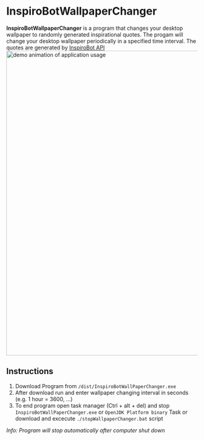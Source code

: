 # InspiroBotWallpaperChanger
**InspiroBotWallpaperChanger** is a program that changes your desktop wallpaper to randomly generated inspirational quotes.
The progam will change your desktop wallpaper periodically in a specified time interval. The quotes are generated by [InspiroBot API](https://inspirobot.me/)
<img src="https://raw.githubusercontent.com/bkuermayr/InspiroBotWallpaperChanger/master/demo.gif" alt="demo animation of application usage" width="800"/>

## Instructions
1. Download Program from ``/dist/InspiroBotWallPaperChanger.exe``
2. After download run and enter wallpaper changing interval in seconds (e.g. 1 hour = 3600, ...)
3. To end program open task manager (Ctrl + alt + del) and stop ``InspiroBotWallPaperChanger.exe`` or ``OpenJDK Platform binary`` Task or download and excecute ``./stopWallpaperChanger.bat`` script

_Info: Program will stop automatically after computer shut down_
